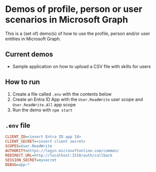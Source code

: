 # Demos of profile, person or user scenarios in Microsoft Graph

This is a (set of) demo(s) of how to use the profile, person and/or user entities in Microsoft Graph.

## Current demos

* Sample application on how to upload a CSV file with skills for users

## How to run

1. Create a file called `.env` with the contents below
2. Create an Entra ID App with the `User.ReadWrite` user scope and `User.ReadWrite.All` app scope
3. Run the demo with `npm start`

## `.env` file

``` ini
CLIENT_ID=<insert Entra ID app Id>
CLIENT_SECRET=<insert client secret>
SCOPES=User.ReadWrite
AUTHORITY=https://login.microsoftonline.com/common/
REDIRECT_URL=http://localhost:3210/auth/callback
SESSION_SECRET=mysecret
DEBUG=app:*
```